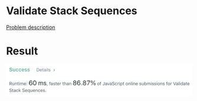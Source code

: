 # Validate Stack Sequences

[Problem description](https://leetcode.com/problems/validate-stack-sequences/description)

# Result

![result](result.png)
